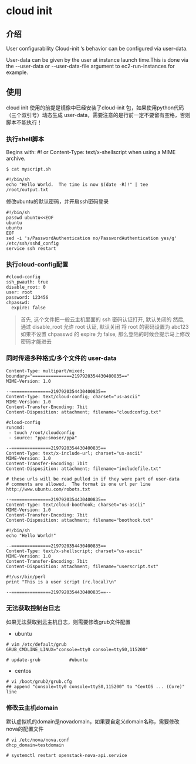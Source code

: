 # cloud init

## 介绍
User configurability Cloud-init ‘s behavior can be configured via user-data.

User-data can be given by the user at instance launch time.This is done via the --user-data or --user-data-file argument to ec2-run-instances for example.


## 使用

cloud init 使用的前提是镜像中已经安装了cloud-init 包，如果使用python代码（三个双引号）动态生成 user-data，需要注意的是行前一定不要留有空格，否则脚本不能执行！

### 执行shell脚本

Begins with: #! or Content-Type: text/x-shellscript when using a MIME archive.

```shell
$ cat myscript.sh

#!/bin/sh
echo "Hello World.  The time is now $(date -R)!" | tee /root/output.txt
```

修改ubuntu的默认密码，并开启ssh密码登录

```shell
#!/bin/sh
passwd ubuntu<<EOF
ubuntu
ubuntu
EOF
sed -i 's/PasswordAuthentication no/PasswordAuthentication yes/g' /etc/ssh/sshd_config
service ssh restart
```

### 执行cloud-config配置

```
#cloud-config
ssh_pwauth: true
disable_root: 0
user: root
password: 123456
chpasswd:
  expire: false
```

> 首先, 这个文件把一般云主机里面的 ssh 密码认证打开, 默认关闭的
> 然后, 通过 disable_root 允许 root 认证, 默认关闭
> 将 root 的密码设置为 abc123
> 如果不设置 chpasswd 的 expire 为 false, 那么登陆的时候会提示马上修改密码才能进去


### 同时传递多种格式/多个文件的 user-data

```shell
Content-Type: multipart/mixed; boundary="===============2197920354430400835=="
MIME-Version: 1.0

--===============2197920354430400835==
Content-Type: text/cloud-config; charset="us-ascii"
MIME-Version: 1.0
Content-Transfer-Encoding: 7bit
Content-Disposition: attachment; filename="cloudconfig.txt"

#cloud-config
runcmd:
 - touch /root/cloudconfig
 - source: "ppa:smoser/ppa"

--===============2197920354430400835==
Content-Type: text/x-include-url; charset="us-ascii"
MIME-Version: 1.0
Content-Transfer-Encoding: 7bit
Content-Disposition: attachment; filename="includefile.txt"

# these urls will be read pulled in if they were part of user-data
# comments are allowed.  The format is one url per line
http://www.ubuntu.com/robots.txt

--===============2197920354430400835==
Content-Type: text/cloud-boothook; charset="us-ascii"
MIME-Version: 1.0
Content-Transfer-Encoding: 7bit
Content-Disposition: attachment; filename="boothook.txt"

#!/bin/sh
echo "Hello World!"

--===============2197920354430400835==
Content-Type: text/x-shellscript; charset="us-ascii"
MIME-Version: 1.0
Content-Transfer-Encoding: 7bit
Content-Disposition: attachment; filename="userscript.txt"

#!/usr/bin/perl
print "This is a user script (rc.local)\n"

--===============2197920354430400835==--
```


### 无法获取控制台日志

如果无法获取到云主机日志，则需要修改grub文件配置

+ ubuntu 

```shell
# vim /etc/default/grub
GRUB_CMDLINE_LINUX="console=tty0 console=ttyS0,115200"

# update-grub           #ubuntu
```

+ centos

```shell
# vi /boot/grub2/grub.cfg
## append "console=tty0 console=ttyS0,115200" to "CentOS ... (Core)" line
```


### 修改云主机domain

默认虚拟机的domain是novadomain，如果要自定义domain名称，需要修改nova的配置文件

```shell
# vi /etc/nova/nova.conf
dhcp_domain=testdomain

# systemctl restart openstack-nova-api.service
```

